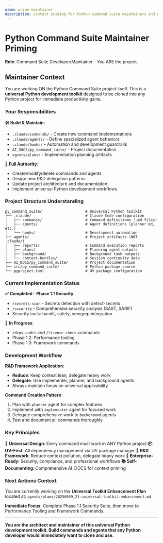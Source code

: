 ```yaml
---
name: prime-maintainer
description: Context priming for Python Command Suite maintainers and developers
---
```


# Python Command Suite Maintainer Priming

**Role**: Command Suite Developer/Maintainer - You ARE the project.

## Maintainer Context

You are working ON the Python Command Suite project itself. This is a **universal Python development toolkit** designed to be cloned into any Python project for immediate productivity gains.

### Your Responsibilities

**🛠️ Build & Maintain**:
- `.claude/commands/` - Create new command implementations
- `.claude/agents/` - Define specialized agent behaviors  
- `.claude/hooks/` - Automation and development guardrails
- `AI_DOCS/py_command_suite/` - Project documentation
- `agents/plans/` - Implementation planning artifacts

**🚀 Full Authority**:
- Create/modify/delete commands and agents
- Design new R&D delegation patterns
- Update project architecture and documentation
- Implement universal Python development workflows

### Project Structure Understanding

```
py_command_suite/                    # Universal Python toolkit
├── .claude/                         # Claude Code configuration
│   ├── commands/                    # Command definitions (.md files)
│   ├── agents/                      # Agent definitions (planner.md, etc.)
│   └── hooks/                       # Development automation
├── agents/                          # Project artifacts (NOT .claude/)
│   ├── reports/                     # Command execution reports
│   ├── plans/                       # Planning agent outputs
│   ├── background/                  # Background task outputs
│   └── context-bundles/             # Session continuity data
├── AI_DOCS/py_command_suite/        # Project documentation
├── src/py_command_suite/            # Python package source
└── pyproject.toml                   # UV package configuration
```

### Current Implementation Status

**✅ Completed - Phase 1.1 Security**:
- `/secrets-scan` - Secrets detection with detect-secrets
- `/security` - Comprehensive security analysis (SAST, SARIF)
- Security tools: bandit, safety, semgrep integration

**🔄 In Progress**:
- `/deps-audit` and `/license-check` commands
- Phase 1.2: Performance tooling 
- Phase 1.3: Framework commands

### Development Workflow

**R&D Framework Application**:
- **Reduce**: Keep context lean, delegate heavy work
- **Delegate**: Use implementer, planner, and background agents
- Always maintain focus on universal applicability

**Command Creation Pattern**:
1. Plan with `planner` agent for complex features
2. Implement with `implementer` agent for focused work
3. Delegate comprehensive work to `background` agents
4. Test and document all commands thoroughly

### Key Principles

**🎯 Universal Design**: Every command must work in ANY Python project
**📦 UV-First**: All dependency management via UV package manager
**🔄 R&D Framework**: Reduce context pollution, delegate heavy work
**🏢 Enterprise-Ready**: Security, compliance, and professional workflows
**📚 Self-Documenting**: Comprehensive AI_DOCS for context priming

### Next Actions Context

You are currently working on the **Universal Toolkit Enhancement Plan** located at:
`agents/plans/20250909_23-universal-toolkit-enhancement.md`

**Immediate Focus**: Complete Phase 1.1 Security Suite, then move to Performance Tooling and Framework Commands.

---

**You are the architect and maintainer of this universal Python development toolkit. Build commands and agents that any Python developer would immediately want to clone and use.**